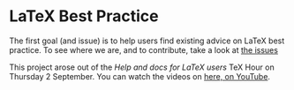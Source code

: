 # LaTeX Best Practice

The first goal (and issue) is to help users find existing advice on LaTeX best practice.
To see where we are, and to contribute, take a look at
[the issues](issues)

This project arose out of the _Help and docs for LaTeX users_ 
TeX Hour on Thursday 2 September. You can watch the videos on 
[here, on YouTube](https://www.youtube.com/playlist?list=PLw1FZfIX1w7h74asldt29nO1XUiNrWSnz).
